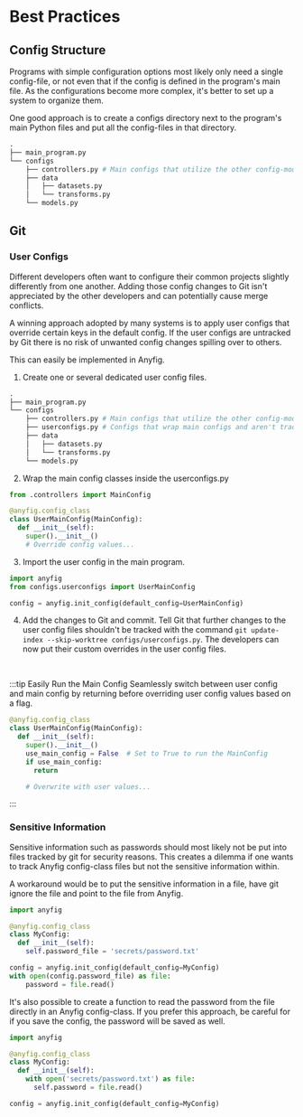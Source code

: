 # Best Practices
## Config Structure

Programs with simple configuration options most likely only need a single config-file, or not even that if the config is defined in the program's main file. As the configurations become more complex, it's better to set up a system to organize them.

One good approach is to create a configs directory next to the program's main Python files and put all the config-files in that directory. 

```python
.
├── main_program.py
└── configs
    ├── controllers.py # Main configs that utilize the other config-modules
    ├── data
    │   ├── datasets.py
    │   └── transforms.py
    └── models.py
```


## Git

### User Configs



Different developers often want to configure their common projects slightly differently from one another. Adding those config changes to Git isn't appreciated by the other developers and can potentially cause merge conflicts.

A winning approach adopted by many systems is to apply user configs that override certain keys in the default config. If the user configs are untracked by Git there is no risk of unwanted config changes spilling over to others. 

This can easily be implemented in Anyfig. 


1. Create one or several dedicated user config files.
```python
.
├── main_program.py
└── configs
    ├── controllers.py # Main configs that utilize the other config-modules
    ├── userconfigs.py # Configs that wrap main configs and aren't tracked by Git
    ├── data
    │   ├── datasets.py
    │   └── transforms.py
    └── models.py
```

2. Wrap the main config classes inside the userconfigs.py
```python
from .controllers import MainConfig

@anyfig.config_class
class UserMainConfig(MainConfig):
  def __init__(self):
    super().__init__()
    # Override config values...
```

3. Import the user config in the main program.
```python
import anyfig
from configs.userconfigs import UserMainConfig

config = anyfig.init_config(default_config=UserMainConfig)
```

4. Add the changes to Git and commit. Tell Git that further changes to the user config files shouldn't be tracked with the command `git update-index --skip-worktree configs/userconfigs.py`. The developers can now put their custom overrides in the user config files.

<br />

:::tip Easily Run the Main Config
Seamlessly switch between user config and main config by returning before overriding user config values based on a flag.

```python
@anyfig.config_class
class UserMainConfig(MainConfig):
  def __init__(self):
    super().__init__()
    use_main_config = False  # Set to True to run the MainConfig
    if use_main_config:
      return

    # Overwrite with user values...
```
:::


### Sensitive Information

Sensitive information such as passwords should most likely not be put into files tracked by git for security reasons. This creates a dilemma if one wants to track Anyfig config-class files but not the sensitive information within. 

A workaround would be to put the sensitive information in a file, have git ignore the file and point to the file from Anyfig.

```python
import anyfig

@anyfig.config_class
class MyConfig:
  def __init__(self):
    self.password_file = 'secrets/password.txt'

config = anyfig.init_config(default_config=MyConfig)
with open(config.password_file) as file:
    password = file.read()
```

It's also possible to create a function to read the password from the file directly in an Anyfig config-class. If you prefer this approach, be careful for if you save the config, the password will be saved as well. 


```python
import anyfig

@anyfig.config_class
class MyConfig:
  def __init__(self):
    with open('secrets/password.txt') as file:
      self.password = file.read()

config = anyfig.init_config(default_config=MyConfig)
```
